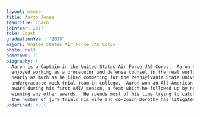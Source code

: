 ```yaml
---
layout: member
title: Aaron Jones
teamTitle: Coach
joinYear: 2017
role: Coach
graduationYear: '2030'
majors: United States Air Force JAG Corps
photo: null
hometown: ''
biography: >-
  Aaron is a Captain in the United States Air Force JAG Corps.  Aaron has
  enjoyed working as a prosecutor and defense counsel in the real world, but not
  nearly as much as he liked competing for the Pennsylvania State University's
  undergraduate mock trial team in college.  Aaron won an All-American Attorney
  award during his first AMTA season, a feat which he followed up by never
  winning any other awards.  ​He spends most of his time trying to catch up to
  the number of jury trials his wife and co-coach Dorothy has litigated.
undefined: null
---
```


